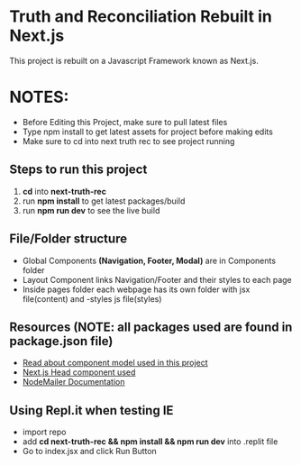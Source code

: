 # Truth and Reconciliation Rebuilt in Next.js
This project is rebuilt on a Javascript Framework known as Next.js.

# NOTES:
* Before Editing this Project, make sure to pull latest files
* Type npm install to get latest assets for project before making edits
* Make sure to cd into next truth rec to see project running

## Steps to run this project
1. **cd** into **next-truth-rec**
2. run **npm install** to get latest packages/build
3. run **npm run dev** to see the live build

## File/Folder structure
* Global Components **(Navigation, Footer, Modal)** are in Components folder
* Layout Component links Navigation/Footer and their styles to each page
* Inside pages folder each webpage has its own folder with jsx file(content) and -styles js file(styles)

## Resources (NOTE: all packages used are found in package.json file)
* [Read about component model used in this project](https://reactjs.org/docs/components-and-props.html "React Component Model")
* [Next.js Head component used](https://nextjs.org/docs/api-reference/next/head "Next.js Head Component")
* [NodeMailer Documentation](https://www.npmjs.com/package/nodemailer "NodeMailer doc")

## Using Repl.it when testing IE
* import repo
* add **cd next-truth-rec && npm install && npm run dev** into .replit file
* Go to index.jsx and click Run Button 






